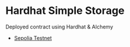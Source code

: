 # Hardhat Simple Storage

Deployed contract using Hardhat & Alchemy

-   [Sepolia Testnet](https://sepolia.etherscan.io/address/0xA42cD3C7c2B79B64AA3d103EAA235178712Ad408)
